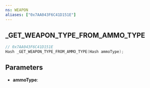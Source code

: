 ```yaml
---
ns: WEAPON
aliases: ["0x7AA043F6C41D151E"]
---
```

## _GET_WEAPON_TYPE_FROM_AMMO_TYPE

```c
// 0x7AA043F6C41D151E
Hash _GET_WEAPON_TYPE_FROM_AMMO_TYPE(Hash ammoType);
```

## Parameters
* **ammoType**:
